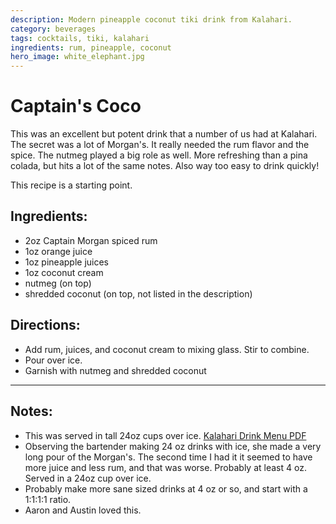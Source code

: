 ```yaml
---
description: Modern pineapple coconut tiki drink from Kalahari. 
category: beverages
tags: cocktails, tiki, kalahari
ingredients: rum, pineapple, coconut
hero_image: white_elephant.jpg
---
```


# Captain's Coco 

This was an excellent but potent drink that a number of us had at Kalahari. The secret was a lot of Morgan's. It really needed the rum flavor and the spice. The nutmeg played a big role as well. More refreshing than a pina colada, but hits a lot of the same notes. Also way too easy to drink quickly!

This recipe is a starting point. 

## Ingredients:

- 2oz Captain Morgan spiced rum
- 1oz orange juice 
- 1oz pineapple juices
- 1oz coconut cream
- nutmeg (on top)
- shredded coconut (on top, not listed in the description)

## Directions:

- Add rum, juices, and coconut cream to mixing glass. Stir to combine.
- Pour over ice.
- Garnish with nutmeg and shredded coconut

* * *

## Notes: 

- This was served in tall 24oz cups over ice. [Kalahari Drink Menu PDF](https://www.kalahariresorts.com/media/lepayhnz/pa-cabana-drink-menu-115x11-050624_.pdf)
- Observing the bartender making 24 oz drinks with ice, she made a very long pour of the Morgan's. The second time I had it it seemed to have more juice and less rum, and that was worse. Probably at least 4 oz. Served in a 24oz cup over ice. 
- Probably make more sane sized drinks at 4 oz or so, and start with a 1:1:1:1 ratio. 
- Aaron and Austin loved this.
